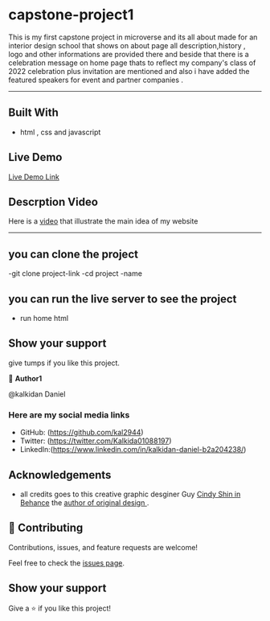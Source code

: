 # capstone-project1
This is my first capstone project in microverse and its all about made for an interior design school that shows on about page all description,history , logo and other informations are provided there and beside that there is a celebration message on home page thats to reflect my company's class of 2022 celebration plus invitation are mentioned and also i have added the featured speakers for event and partner companies .

***
## Built With

- html , css and javascript

## Live Demo 

[Live Demo Link](https://kal2944.github.io/capstone-project1/)

## Descrption Video 
Here is a [video](https://www.loom.com/share/97cbbf0230164f16965541fd41dfcca3) that illustrate the main idea of my website 

*** 
## you can clone the project
-git clone project-link
-cd project -name
 

## you can run the live server to see the project
- run home html


## Show your support
give tumps if you like this project.

👤 **Author1**

@kalkidan Daniel

### Here are my social media links
- GitHub: (https://github.com/kal2944)
- Twitter: (https://twitter.com/Kalkida01088197)
- LinkedIn:(https://www.linkedin.com/in/kalkidan-daniel-b2a204238/)


## Acknowledgements
- all credits goes to this creative graphic desginer Guy  [Cindy Shin in Behance](https://www.behance.net/adagio07) the [ author of original design ](https://www.behance.net/gallery/29845175/CC-Global-Summit-2015).

## 🤝 Contributing

Contributions, issues, and feature requests are welcome!

Feel free to check the [issues page](../../issues/).

## Show your support

Give a ⭐️ if you like this project!
